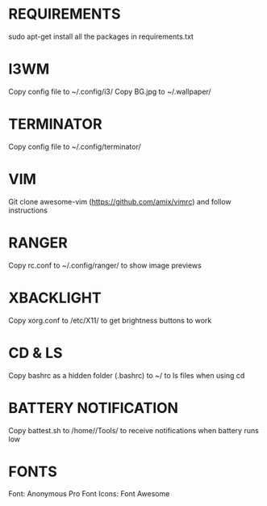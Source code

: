 # REQUIREMENTS
sudo apt-get install all the packages in requirements.txt

# I3WM
Copy config file to ~/.config/i3/<place file here>
Copy BG.jpg to ~/.wallpaper/<place image here>

# TERMINATOR
Copy config file to ~/.config/terminator/<place file here>

# VIM
Git clone awesome-vim (https://github.com/amix/vimrc) and follow instructions

# RANGER
Copy rc.conf to ~/.config/ranger/<place file here> to show image previews

# XBACKLIGHT
Copy xorg.conf to /etc/X11/<place file here> to get brightness buttons to work

# CD & LS
Copy bashrc as a hidden folder (.bashrc) to ~/<place file here> to ls files when using cd 

# BATTERY NOTIFICATION
Copy battest.sh to /home/<user>/Tools/<place file here> to receive notifications when battery runs low

# FONTS
Font: Anonymous Pro
Font Icons: Font Awesome
